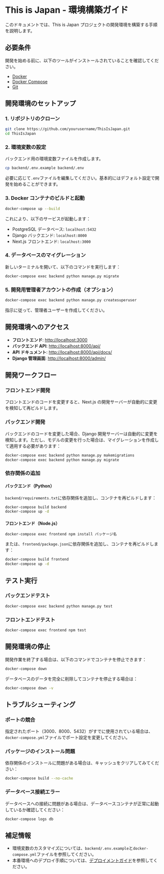 # This is Japan - 環境構築ガイド

このドキュメントでは、This is Japan プロジェクトの開発環境を構築する手順を説明します。

## 必要条件

開発を始める前に、以下のツールがインストールされていることを確認してください。

- [Docker](https://www.docker.com/get-started)
- [Docker Compose](https://docs.docker.com/compose/install/)
- [Git](https://git-scm.com/downloads)

## 開発環境のセットアップ

### 1. リポジトリのクローン

```bash
git clone https://github.com/yourusername/ThisIsJapan.git
cd ThisIsJapan
```

### 2. 環境変数の設定

バックエンド用の環境変数ファイルを作成します。

```bash
cp backend/.env.example backend/.env
```

必要に応じて`.env`ファイルを編集してください。基本的にはデフォルト設定で開発を始めることができます。

### 3. Docker コンテナのビルドと起動

```bash
docker-compose up --build
```

これにより、以下のサービスが起動します：

- PostgreSQL データベース: `localhost:5432`
- Django バックエンド: `localhost:8000`
- Next.js フロントエンド: `localhost:3000`

### 4. データベースのマイグレーション

新しいターミナルを開いて、以下のコマンドを実行します：

```bash
docker-compose exec backend python manage.py migrate
```

### 5. 開発用管理者アカウントの作成（オプション）

```bash
docker-compose exec backend python manage.py createsuperuser
```

指示に従って、管理者ユーザーを作成してください。

## 開発環境へのアクセス

- **フロントエンド**: [http://localhost:3000](http://localhost:3000)
- **バックエンド API**: [http://localhost:8000/api/](http://localhost:8000/api/)
- **API ドキュメント**: [http://localhost:8000/api/docs/](http://localhost:8000/api/docs/)
- **Django 管理画面**: [http://localhost:8000/admin/](http://localhost:8000/admin/)

## 開発ワークフロー

### フロントエンド開発

フロントエンドのコードを変更すると、Next.js の開発サーバーが自動的に変更を検知して再ビルドします。

### バックエンド開発

バックエンドのコードを変更した場合、Django 開発サーバーは自動的に変更を検知します。ただし、モデルの変更を行った場合は、マイグレーションを作成して適用する必要があります：

```bash
docker-compose exec backend python manage.py makemigrations
docker-compose exec backend python manage.py migrate
```

### 依存関係の追加

#### バックエンド（Python）

`backend/requirements.txt`に依存関係を追加し、コンテナを再ビルドします：

```bash
docker-compose build backend
docker-compose up -d
```

#### フロントエンド（Node.js）

```bash
docker-compose exec frontend npm install パッケージ名
```

または、`frontend/package.json`に依存関係を追加し、コンテナを再ビルドします：

```bash
docker-compose build frontend
docker-compose up -d
```

## テスト実行

### バックエンドテスト

```bash
docker-compose exec backend python manage.py test
```

### フロントエンドテスト

```bash
docker-compose exec frontend npm test
```

## 開発環境の停止

開発作業を終了する場合は、以下のコマンドでコンテナを停止できます：

```bash
docker-compose down
```

データベースのデータを完全に削除してコンテナを停止する場合は：

```bash
docker-compose down -v
```

## トラブルシューティング

### ポートの競合

指定されたポート（3000、8000、5432）がすでに使用されている場合は、`docker-compose.yml`ファイルでポート設定を変更してください。

### パッケージのインストール問題

依存関係のインストールに問題がある場合は、キャッシュをクリアしてみてください：

```bash
docker-compose build --no-cache
```

### データベース接続エラー

データベースへの接続に問題がある場合は、データベースコンテナが正常に起動しているか確認してください：

```bash
docker-compose logs db
```

## 補足情報

- 環境変数のカスタマイズについては、`backend/.env.example`と`docker-compose.yml`ファイルを参照してください。
- 本番環境へのデプロイ手順については、[デプロイメントガイド](deployment/deployment-guide.md)を参照してください。
